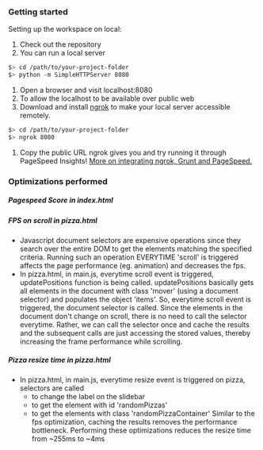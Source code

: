 ### Getting started

Setting up the workspace on local:

1. Check out the repository
1. You can run a local server

  ```bash
  $> cd /path/to/your-project-folder
  $> python -m SimpleHTTPServer 8080
  ```

1. Open a browser and visit localhost:8080
1. To allow the localhost to be available over public web
1. Download and install [ngrok](https://ngrok.com/) to make your local server accessible remotely.

  ``` bash
  $> cd /path/to/your-project-folder
  $> ngrok 8080
  ```

1. Copy the public URL ngrok gives you and try running it through PageSpeed Insights! [More on integrating ngrok, Grunt and PageSpeed.](http://www.jamescryer.com/2014/06/12/grunt-pagespeed-and-ngrok-locally-testing/)

### Optimizations performed

##### Pagespeed Score in index.html

##### FPS on scroll in pizza.html
- Javascript document selectors are expensive operations since they search
  over the entire DOM to get the elements matching the specified criteria. Running
  such an operation EVERYTIME 'scroll' is triggered affects the page performance (eg. animation)
  and decreases the fps.
- In pizza.html, in main.js, everytime scroll event is triggered, updatePositions function is being called.
  updatePositions basically gets all elements in the document with class 'mover' (using a document selector)
  and populates the object 'items'. So, everytime scroll event is triggered, the document selector
  is called. Since the elements in the document don't change on scroll, there is no need to call the selector
  everytime. Rather, we can call the selector once and cache the results and the subsequent calls
  are just accessing the stored values, thereby increasing the frame performance while scrolling.

##### Pizza resize time in pizza.html
- In pizza.html, in main.js, everytime resize event is triggered on pizza, selectors are called
  - to change the label on the slidebar
  - to get the element with id 'randomPizzas'
  - to get the elements with class 'randomPizzaContainer'
  Similar to the fps optimization, caching the results removes the performance bottleneck.
  Performing these optimizations reduces the resize time from ~255ms to ~4ms
